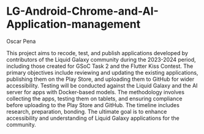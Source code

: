 # LG-Android-Chrome-and-AI-Application-management
Oscar Pena

This project aims to recode, test, and publish applications developed by contributors of the Liquid Galaxy community during the 2023-2024 period, including those created for GSoC Task 2 and the Flutter Kiss Contest. The primary objectives include reviewing and updating the existing applications, publishing them on the Play Store, and uploading them to GitHub for wider accessibility. Testing will be conducted against the Liquid Galaxy and the AI server for apps with Docker-based models. The methodology involves collecting the apps, testing them on tablets, and ensuring compliance before uploading to the Play Store and GitHub. The timeline includes research, preparation, bonding. The ultimate goal is to enhance accessibility and understanding of Liquid Galaxy applications for the community.

